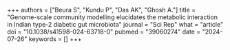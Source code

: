 +++
authors = ["Beura S", "Kundu P", "Das AK", "Ghosh A."]
title = "Genome-scale community modelling elucidates the metabolic interaction in Indian type-2 diabetic gut microbiota"
journal = "Sci Rep"
what = "article"
doi = "10.1038/s41598-024-63718-0"
pubmed = "39060274"
date = "2024-07-26"
keywords = []
+++

